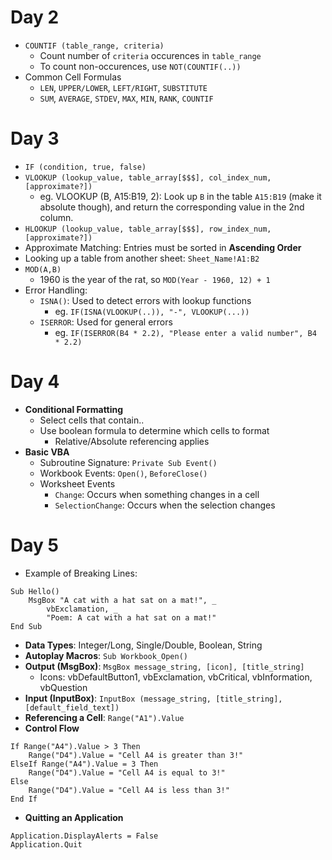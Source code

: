 # Day 2
* `COUNTIF (table_range, criteria)`
    * Count number of `criteria` occurences in `table_range`
    * To count non-occurences, use `NOT(COUNTIF(..))`
* Common Cell Formulas
  * `LEN`, `UPPER/LOWER`, `LEFT/RIGHT`, `SUBSTITUTE`
  * `SUM`, `AVERAGE`, `STDEV`, `MAX`, `MIN`, `RANK`, `COUNTIF`

# Day 3
* `IF (condition, true, false)`
* `VLOOKUP (lookup_value, table_array[$$$], col_index_num, [approximate?])`
  * eg. VLOOKUP (B, A15:B19, 2): Look up `B` in the table `A15:B19` (make it absolute though), and return the corresponding value in the 2nd column.
* `HLOOKUP (lookup_value, table_array[$$$], row_index_num, [approximate?])`
* Approximate Matching: Entries must be sorted in **Ascending Order**
* Looking up a table from another sheet: `Sheet_Name!A1:B2`
* `MOD(A,B)`
  * 1960 is the year of the rat, so `MOD(Year - 1960, 12) + 1`
* Error Handling:
  * `ISNA()`: Used to detect errors with lookup functions
    * eg. `IF(ISNA(VLOOKUP(..)), "-", VLOOKUP(...))`
  * `ISERROR`: Used for general errors
    * eg. `IF(ISERROR(B4 * 2.2), "Please enter a valid number", B4 * 2.2)`

# Day 4
* **Conditional Formatting**
  * Select cells that contain..
  * Use boolean formula to determine which cells to format
    * Relative/Absolute referencing applies
* **Basic VBA**
  * Subroutine Signature: `Private Sub Event()`
  * Workbook Events: `Open()`, `BeforeClose()`
  * Worksheet Events
    * `Change`: Occurs when something changes in a cell
    * `SelectionChange`: Occurs when the selection changes

# Day 5
* Example of Breaking Lines:
``` vba
Sub Hello()
    MsgBox "A cat with a hat sat on a mat!", _
        vbExclamation, _
        "Poem: A cat with a hat sat on a mat!"
End Sub
```
* **Data Types**: Integer/Long, Single/Double, Boolean, String
* **Autoplay Macros**: `Sub Workbook_Open()`
* **Output (MsgBox)**: `MsgBox message_string, [icon], [title_string]`
    * Icons: vbDefaultButton1, vbExclamation, vbCritical, vbInformation, vbQuestion
* **Input (InputBox)**: `InputBox (message_string, [title_string], [default_field_text])`
* **Referencing a Cell**: `Range("A1").Value`
* **Control Flow**
``` vba
If Range("A4").Value > 3 Then
    Range("D4").Value = "Cell A4 is greater than 3!"
ElseIf Range("A4").Value = 3 Then
    Range("D4").Value = "Cell A4 is equal to 3!"
Else
    Range("D4").Value = "Cell A4 is less than 3!"
End If
```
* **Quitting an Application**
``` vba
Application.DisplayAlerts = False
Application.Quit
```

